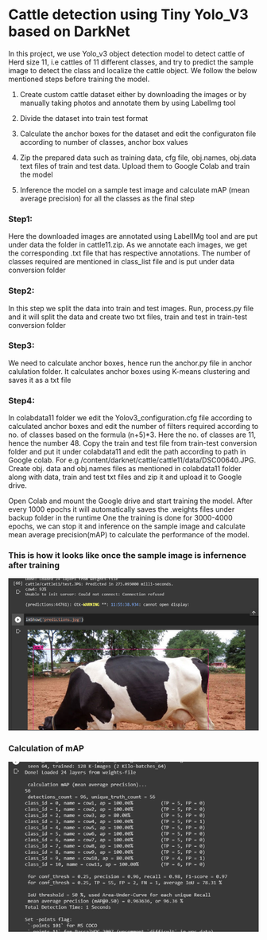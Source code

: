 # Cattle detection using Tiny Yolo_V3 based on DarkNet

In this project, we use Yolo_v3 object detection model to detect cattle of Herd size 11, i.e cattles of 11 different classes, and try to predict the sample image to detect the class and localize the cattle object. We follow the below mentioned steps before training the model.
 
 1. Create custom cattle dataset either by downloading the images or by manually taking photos and annotate them by using LabelImg tool
 
 2. Divide the dataset into train test format
 
 3. Calculate the anchor boxes for the dataset and edit the configuraton file according to number of classes, anchor box values
 
 4. Zip the prepared data such as training data, cfg file, obj.names, obj.data text files of train and test data. Upload them to Google Colab and train the model
 
 5. Inference the model on a sample test image and calculate mAP (mean average precision) for all the classes as the final step
 


### Step1: 
Here the downloaded images are annotated using LabelIMg tool and are put under data the folder in cattle11.zip. As we annotate each images, we get the corresponding .txt file that has 
respective annotations. The number of classes required are mentioned in class_list file and is put under data conversion folder

### Step2:
In this step we split the data into train and test images. Run, process.py file and it will split the data and create two txt files, train and test in train-test conversion folder

### Step3:
We need to calculate anchor boxes, hence run the anchor.py file in anchor calulation folder. It calculates anchor boxes using K-means clustering and saves it as a txt file

### Step4:
In colabdata11 folder we edit the Yolov3_configuration.cfg file according to calculated anchor boxes and edit the number of filters required according to no. of classes based on the 
formula (n+5)*3. Here the no. of classes are 11, hence the number 48. Copy the train and test file from train-test conversion folder and put it under colabdata11 and edit the path 
according to path in Google colab. For e.g /content/darknet/cattle/cattle11/data/DSC00640.JPG. Create obj. data and obj.names files as mentioned in colabdata11 folder along with data,
train and test txt files and zip it and upload it to Google drive. 

Open Colab and mount the Google drive and start training the model. After every 1000 epochs it will automatically saves the .weights files under backup folder in the runtime
One the training is done for 3000-4000 epochs, we can stop it and inference on the sample image and calculate mean average precision(mAP) to calculate the performance of the model.

### This is how it looks like once the sample image is infernence after training

![](Accuracy.PNG)

### Calculation of mAP

![](mAp.PNG)

